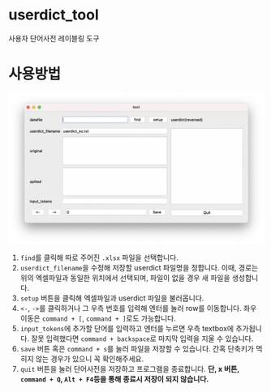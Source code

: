 # userdict_tool
사용자 단어사전 레이블링 도구

# 사용방법
 ![main_ui](https://github.com/Nam-SW/userdict_tool/blob/main/resources/main_ui.png?raw=true)
 1. `find`를 클릭해 따로 주어진 `.xlsx` 파일을 선택합니다.   
 2. `userdict_filename`을 수정해 저장할 userdict 파일명을 정합니다. 이때, 경로는 위의 엑셀파일과 동일한 위치에서 선택되며, 파일이 없을 경우 새 파일을 생성합니다.
 3. `setup` 버튼을 클릭해 엑셀파일과 userdict 파일을 불러옵니다.
 4. `<-`, `->`를 클릭하거나 그 우측 번호를 입력해 엔터를 눌러 row를 이동합니다. 좌우 이동은 `command + [`, `command + ]`로도 가능합니다.
 5. `input_tokens`에 추가할 단어를 입력하고 엔터를 누르면 우측 textbox에 추가됩니다. 잘못 입력했다면 `command + backspace`로 마지막 입력을 지울 수 있습니다.
 6. `save` 버튼 혹은 `command + s`를 눌러 파일을 저장할 수 있습니다. 간혹 단축키가 먹히지 않는 경우가 있으니 꼭 확인해주세요.
 7. `quit` 버튼을 눌러 단어사전을 저장하고 프로그램을 종료합니다. **__단, x 버튼, `command + Q`, `Alt + F4`등을 통해 종료시 저장이 되지 않습니다.__**
 

